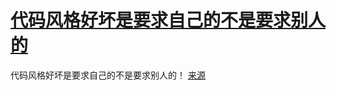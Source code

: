 # [代码风格好坏是要求自己的不是要求别人的](https://github.com/sunyuan686/blog/issues/15)

代码风格好坏是要求自己的不是要求别人的！
[来源](https://blog.yihong0618.me/issue-318/)